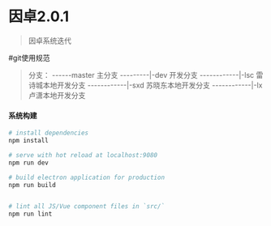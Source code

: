 # 因卓2.0.1

> 因卓系统迭代

#git使用规范

> 分支：
>------master 主分支
>---------|-dev 开发分支
>------------|-lsc 雷诗城本地开发分支
>------------|-sxd 苏晓东本地开发分支
>------------|-lx 卢潇本地开发分支

#### 系统构建

``` bash
# install dependencies
npm install

# serve with hot reload at localhost:9080
npm run dev

# build electron application for production
npm run build


# lint all JS/Vue component files in `src/`
npm run lint

```
